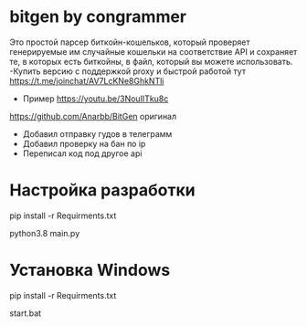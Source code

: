 # bitgen by congrammer
Это простой парсер биткойн-кошельков, который проверяет генерируемые им случайные кошельки на соответствие API и сохраняет те, в которых есть биткойны, в файл, который вы можете использовать.
-Купить версию с поддержкой proxy и быстрой работой тут https://t.me/joinchat/AV7LcKNe8GhkNTli
- Пример https://youtu.be/3NouIITku8c

https://github.com/Anarbb/BitGen оригинал

- Добавил отправку гудов в телеграмм 
- Добавил проверку на бан по ip 
- Переписал код под другое api

# Настройка разработки
pip install -r Requirments.txt

python3.8 main.py

# Установка Windows
pip install -r Requirments.txt

start.bat
